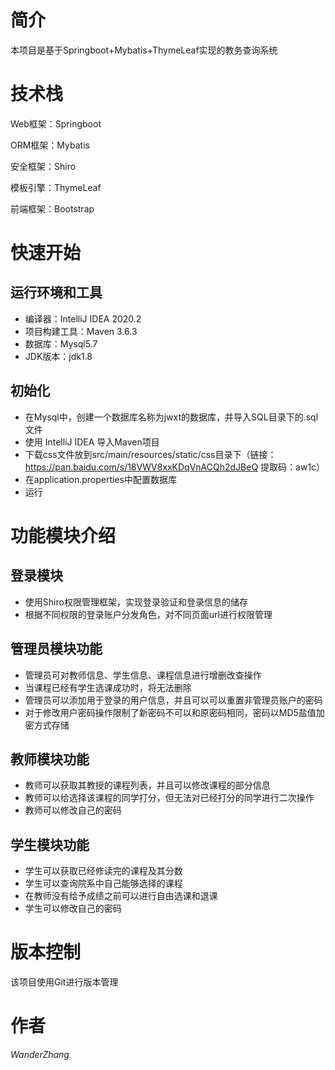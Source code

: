 # 简介
本项目是基于Springboot+Mybatis+ThymeLeaf实现的教务查询系统

# 技术栈
Web框架：Springboot

ORM框架：Mybatis

安全框架：Shiro

模板引擎：ThymeLeaf

前端框架：Bootstrap

# 快速开始
## 运行环境和工具
* 编译器：IntelliJ IDEA 2020.2
* 项目构建工具：Maven 3.6.3
* 数据库：Mysql5.7
* JDK版本：jdk1.8

## 初始化
* 在Mysql中，创建一个数据库名称为jwxt的数据库，并导入SQL目录下的.sql 文件
* 使用 IntelliJ IDEA 导入Maven项目
* 下载css文件放到src/main/resources/static/css目录下（链接：https://pan.baidu.com/s/18VWV8xxKDqVnACQh2dJBeQ 提取码：aw1c）
* 在application.properties中配置数据库
* 运行

# 功能模块介绍
## 登录模块
* 使用Shiro权限管理框架，实现登录验证和登录信息的储存
* 根据不同权限的登录账户分发角色，对不同页面url进行权限管理

## 管理员模块功能
* 管理员可对教师信息、学生信息、课程信息进行增删改查操作
* 当课程已经有学生选课成功时，将无法删除
* 管理员可以添加用于登录的用户信息，并且可以可以重置非管理员账户的密码
* 对于修改用户密码操作限制了新密码不可以和原密码相同，密码以MD5盐值加密方式存储

## 教师模块功能
* 教师可以获取其教授的课程列表，并且可以修改课程的部分信息
* 教师可以给选择该课程的同学打分，但无法对已经打分的同学进行二次操作
* 教师可以修改自己的密码

## 学生模块功能
* 学生可以获取已经修读完的课程及其分数
* 学生可以查询院系中自己能够选择的课程
* 在教师没有给予成绩之前可以进行自由选课和退课
* 学生可以修改自己的密码

# 版本控制
该项目使用Git进行版本管理

# 作者
_WanderZhang_

